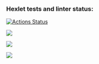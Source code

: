 ### Hexlet tests and linter status:
[![Actions Status](https://github.com/Typucm/frontend-project-44/actions/workflows/hexlet-check.yml/badge.svg)](https://github.com/Typucm/frontend-project-44/actions)

<a href="https://codeclimate.com/github/Typucm/frontend-project-44/maintainability"><img src="https://api.codeclimate.com/v1/badges/c43f9ecce6563ddaf487/maintainability" /></a>

<a href="https://asciinema.org/a/rTKEZI31o5I9yuSYjmB5TJisz" target="_blank"><img src="https://asciinema.org/a/rTKEZI31o5I9yuSYjmB5TJisz.svg" /></a>

<a href="https://asciinema.org/a/tT8veoOLhw9X4RIr0TogPt61D" target="_blank"><img src="https://asciinema.org/a/tT8veoOLhw9X4RIr0TogPt61D.svg" /></a>